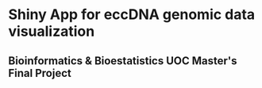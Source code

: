 # Shiny App for eccDNA genomic data visualization
## Bioinformatics & Bioestatistics UOC Master's Final Project 

